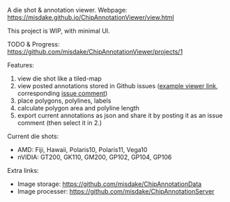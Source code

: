 A die shot & annotation viewer. Webpage: https://misdake.github.io/ChipAnnotationViewer/view.html

This project is WIP, with minimal UI.

TODO & Progress: https://github.com/misdake/ChipAnnotationViewer/projects/1

Features:
1. view die shot like a tiled-map
2. view posted annotations stored in Github issues ([example viewer link](https://misdake.github.io/ChipAnnotationViewer/view.html?map=Fiji&commentId=453739448), corresponding [issue comment](https://github.com/misdake/ChipAnnotationData/issues/1#issuecomment-453739448))
3. place polygons, polylines, labels
4. calculate polygon area and polyline length
5. export current annotations as json and share it by posting it as an issue comment (then select it in 2.)

Current die shots:
- AMD: Fiji, Hawaii, Polaris10, Polaris11, Vega10
- nVIDIA: GT200, GK110, GM200, GP102, GP104, GP106

Extra links:
- Image storage: https://github.com/misdake/ChipAnnotationData
- Image processer: https://github.com/misdake/ChipAnnotationServer
